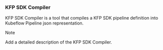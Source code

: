 ### KFP SDK Compiler

KFP SDK Compiler is a tool that compiles a KFP SDK pipeline definition into Kubeflow Pipeline json representation.

> [!NOTE]  
> Add a detailed description of the KFP SDK Compiler.
